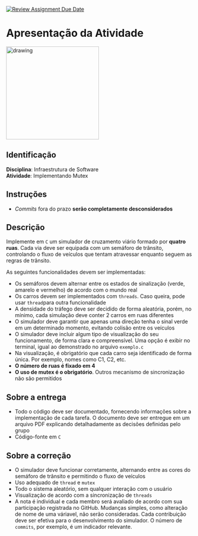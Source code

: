 [![Review Assignment Due Date](https://classroom.github.com/assets/deadline-readme-button-24ddc0f5d75046c5622901739e7c5dd533143b0c8e959d652212380cedb1ea36.svg)](https://classroom.github.com/a/X3_HksUQ)
# Apresentação da Atividade
<img src="assets/images/Unicap_Icam_Tech-01.png" alt="drawing" width="250"/>

## Identificação
**Disciplina**: Infraestrutura de Software
\
**Atividade**: Implementando Mutex

## Instruções
- *Commits* fora do prazo **serão completamente desconsiderados**

##  Descrição

Implemente em `C` um simulador de cruzamento viário formado por **quatro ruas**. Cada via deve ser equipada com um semáforo de trânsito, controlando o fluxo de veículos que tentam atravessar enquanto seguem as regras de trânsito. 

As seguintes funcionalidades devem ser implementadas:

- Os semáforos devem alternar entre os estados de sinalização (verde, amarelo e vermelho) de acordo com o mundo real
- Os carros devem ser implementados com `threads`. Caso queira, pode usar `thread`para outra funcionalidade
- A densidade do tráfego deve ser decidido de forma aleatória, porém, no mínimo, cada simulação deve conter 2 carros em ruas diferentes
- O simulador deve garantir que apenas uma direção tenha o sinal verde em um determinado momento, evitando colisão entre os veículos
- O simulador deve incluir algum tipo de visualização do seu funcionamento, de forma clara e compreensível. Uma opção é exibir no terminal, igual ao demonstrado no arquivo `exemplo.c`
- Na visualização, é obrigatório que cada carro seja identificado de forma única. Por exemplo, nomes como C1, C2, etc.
- **O número de ruas é fixado em 4**
- **O uso de mutex é o obrigatório**. Outros mecanismo de sincronização não são permitidos

## Sobre a entrega
- Todo o código deve ser documentado, fornecendo informações sobre a implementação de cada tarefa. O documento deve ser entregue em um arquivo PDF explicando detalhadamente as decisões definidas pelo grupo
- Código-fonte em `C`

## Sobre a correção

- O simulador deve funcionar corretamente, alternando entre as cores do semáforo de trânsito e permitindo o fluxo de veículos
- Uso adequado de `thread` e `mutex`
- Todo o sistema aleatório, sem qualquer interação com o usuário
- Visualização de acordo com a sincronização de `threads`
- A nota é individual e cada membro será avaliado de acordo com sua participação registrada no GitHub. Mudanças simples, como alteração de nome de uma váriavel, não serão consideradas. Cada contribuição deve ser efetiva para o desenvolvimento do simulador. O número de `commits`, por exemplo, é um indicador relevante. 
